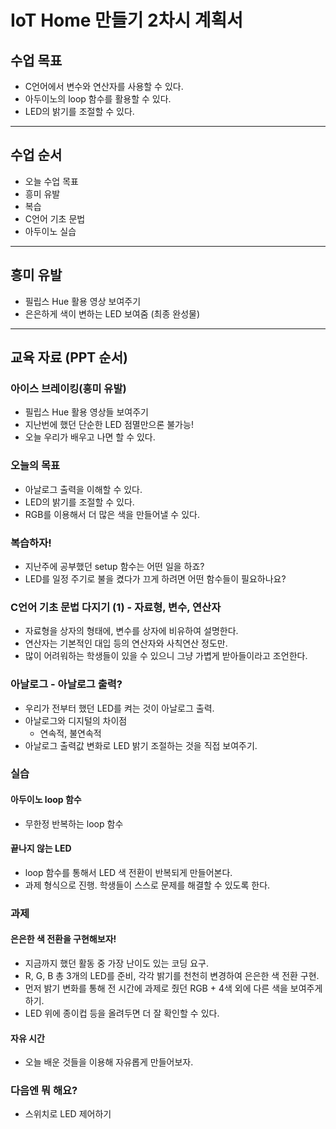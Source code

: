 
# IoT Home 만들기 2차시 계획서

## 수업 목표

* C언어에서 변수와 연산자를 사용할 수 있다.
* 아두이노의 loop 함수를 활용할 수 있다.
* LED의 밝기를 조절할 수 있다.

---

## 수업 순서

* 오늘 수업 목표
* 흥미 유발
* 복습
* C언어 기초 문법
* 아두이노 실습

---

## 흥미 유발

* 필립스 Hue 활용 영상 보여주기
* 은은하게 색이 변하는 LED 보여줌 (최종 완성물)

---

## 교육 자료 (PPT 순서)

### 아이스 브레이킹(흥미 유발)

* 필립스 Hue 활용 영상들 보여주기
* 지난번에 했던 단순한 LED 점멸만으론 불가능!
* 오늘 우리가 배우고 나면 할 수 있다.

### 오늘의 목표

* 아날로그 출력을 이해할 수 있다.
* LED의 밝기를 조절할 수 있다.
* RGB를 이용해서 더 많은 색을 만들어낼 수 있다.

### 복습하자!

* 지난주에 공부했던 setup 함수는 어떤 일을 하죠?
* LED를 일정 주기로 불을 켰다가 끄게 하려면 어떤 함수들이 필요하나요?

### C언어 기초 문법 다지기 (1) - 자료형, 변수, 연산자

* 자료형을 상자의 형태에, 변수를 상자에 비유하여 설명한다.
* 연산자는 기본적인 대입 등의 연산자와 사칙연산 정도만.
* 많이 어려워하는 학생들이 있을 수 있으니 그냥 가볍게 받아들이라고 조언한다.

### 아날로그 - 아날로그 출력?

* 우리가 전부터 했던 LED를 켜는 것이 아날로그 출력.
* 아날로그와 디지털의 차이점
	* 연속적, 불연속적
* 아날로그 출력값 변화로 LED 밝기 조절하는 것을 직접 보여주기.

### 실습

#### 아두이노 loop 함수

* 무한정 반복하는 loop 함수

#### 끝나지 않는 LED

* loop 함수를 통해서 LED 색 전환이 반복되게 만들어본다.
* 과제 형식으로 진행. 학생들이 스스로 문제를 해결할 수 있도록 한다.

### 과제

#### 은은한 색 전환을 구현해보자! 

* 지금까지 했던 활동 중 가장 난이도 있는 코딩 요구.
* R, G, B 총 3개의 LED를 준비, 각각 밝기를 천천히 변경하여 은은한 색 전환 구현.
* 먼저 밝기 변화를 통해 전 시간에 과제로 줬던 RGB + 4색 외에 다른 색을 보여주게 하기.
* LED 위에 종이컵 등을 올려두면 더 잘 확인할 수 있다.

#### 자유 시간

* 오늘 배운 것들을 이용해 자유롭게 만들어보자.

### 다음엔 뭐 해요?

* 스위치로 LED 제어하기
